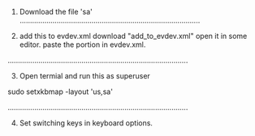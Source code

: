 1. Download the file 'sa'
........................................................................................

2. add this to evdev.xml
download "add_to_evdev.xml"
open it in some editor.
paste the portion in evdev.xml.

........................................................................................

3. Open termial and run this as superuser

sudo setxkbmap -layout 'us,sa'

........................................................................................

4. Set switching keys in keyboard options.
